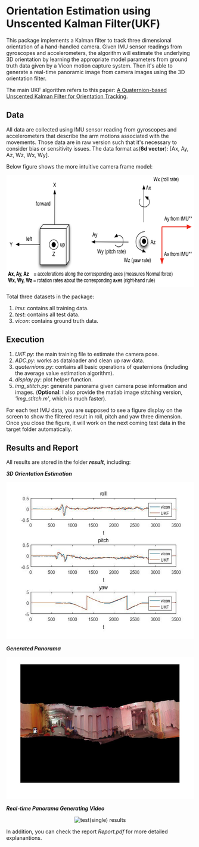 # Orientation Estimation using Unscented Kalman Filter(UKF)

This package implements a Kalman filter to track three dimensional orientation of a hand-handled camera. Given IMU sensor readings from gyroscopes and accelerometers, the algorithm will estimate the underlying 3D orientation by learning the appropriate model parameters from ground truth data given by a Vicon motion capture system. Then it's able to generate a real-time panoramic image from camera images using the 3D orientation filter.       

The main UKF algorithm refers to this paper: [A Quaternion-based Unscented Kalman Filter for Orientation Tracking](http://ieeexplore.ieee.org/stamp/stamp.jsp?arnumber=1257247).



Data
-----
All data are collected using IMU sensor reading from gyroscopes and accelerometers that describe the arm motions associated with the movements. Those data are in raw version such that it's necessary to consider bias or sensitivity issues. The data format as(**6d vector**): [Ax, Ay, Az, Wz, Wx, Wy].      

Below figure shows the more intuitive camera frame model:     
<div align=center>
  <img width="600" height="300" src="./frame.png", alt="camera frame"/>
</div>

Total three datasets in the package:     
1. _imu_: contains all training data.
2. _test_: contains all test data.
3. _vicon_: contains ground truth data.


Execution
---------
1. _UKF.py_: the main training file to estimate the camera pose.
2. _ADC.py_: works as dataloader and clean up raw data.
3. _quaternions.py_: contains all basic operations of quaternions (including the average value estimation algorithm).
4. _display.py_: plot helper function.
5. _img_stitch.py_: generate panorama given camera pose information and images. (**Optional**: I also provide the matlab image stitching version, _'img_stitch.m'_, which is much faster).         


For each test IMU data, you are supposed to see a figure display on the screen to show the filtered result in roll, pitch and yaw three dimension. Once you close the figure, it will work on the next coming test data in the target folder automatically. 


Results and Report
-------
All results are stored in the folder **_result_**, including:

**_3D Orientation Estimation_**
<div align=center>
  <img width="560" height="420" src="./result/ori_est.jpg", alt="rpy"/>
</div>

**_Generated Panorama_** 
<div align=center>
   <img width="650" height="380" src="./result/panorama.jpg", alt="panorama"/>
</div>

**_Real-time Panorama Generating Video_** 
<div align=center>
   <img width="500" height="130" src="./hmm_test_res/test_single.png", alt="test(single) results"/>
</div>


In addition, you can check the report _Report.pdf_ for more detailed explanantions.
